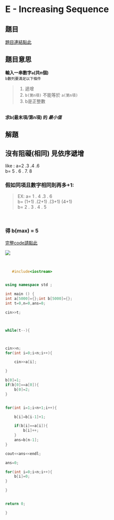 # E - Increasing Sequence

## 題目
[題目連結點此](https://vjudge.net/contest/585165#problem/E)
<br>
## 題目意思
<strong> 輸入一串數字`a`(共n個) </strong> <br>
`b數列要滿足以下條件` <br>
> 1. 遞增
> 2. `b(第n項)` 不能等於 `a(第n項)`
> 3. b是正整數 <br>

<br>
<strong>求b(最末項/第n項) 的 <em>最小值</em></strong>

## 解題

## 沒有阻礙(相同) 見依序遞增
like : a=2 .3 .4 .6 <br>
b= 5 . 6 . 7. 8

### 假如同項且數字相同則再多+1:

>EX: a= 1 . 4  .3 . 6  <br>
>b= (1+1) .(2+1) .(3+1) (4+1) <br>
>b=  2 . 3 . 4  . 5 <br>

<br>

### 得 b(max) = 5




[完整code請點此](https://github.com/archue001/CPEB1005/blob/C---Aleksa-and-Stack/cpeE.cpp)   <br>

![](https://github.com/archue001/CPEB1005/blob/%E5%9C%96%E7%89%87/9822b8d476b9c35124db5364d017cc21808acf81.jpg)


<br>

```  cpp
   #include<iostream>


using namespace std ;

int main () {
int a[5000]={};int b[5000]={};
int t=0,n=0,ans=0;

cin>>t;



while(t--){



cin>>n;
for(int i=0;i<n;i++){

    cin>>a[i];

}

b[0]=1;
if(b[0]==a[0]){
    b[0]=2;
}


for(int i=1;i<n+1;i++){

    b[i]=b[i-1]+1;

    if(b[i]==a[i]){
        b[i]++;
    }
    ans=b[n-1];
}

cout<<ans<<endl;

ans=0;

for(int i=0;i<n;i++){
    b[i]=0;
}

}


return 0;

}
```
